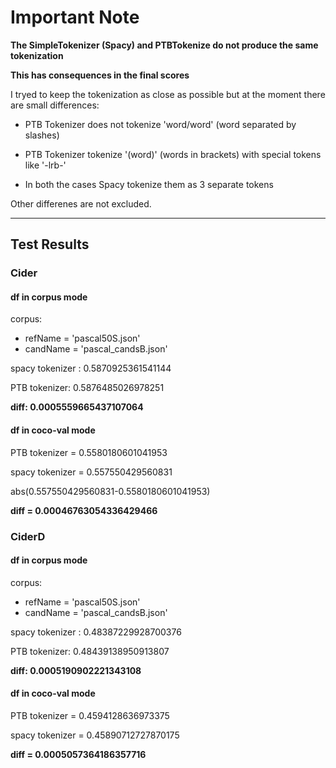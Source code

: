 # Important Note

**The SimpleTokenizer (Spacy) and PTBTokenize do not produce the same tokenization**

**This has consequences in the final scores**

I tryed to keep the tokenization as close as possible but at the moment there are small differences:

- PTB Tokenizer does not tokenize 'word/word' (word separated by slashes)

- PTB Tokenizer tokenize '(word)' (words in brackets) with special tokens like '-lrb-'

- In both the cases Spacy tokenize them as 3 separate tokens

Other differenes are not excluded.

---

## Test Results

###  Cider

#### df in corpus mode 

corpus: 
- refName = 'pascal50S.json'
- candName = 'pascal_candsB.json'

spacy tokenizer : 0.5870925361541144

PTB tokenizer: 0.5876485026978251
    
**diff: 0.0005559665437107064**

#### df in coco-val mode 

PTB tokenizer = 0.5580180601041953

spacy tokenizer = 0.557550429560831

abs(0.557550429560831-0.5580180601041953) 

**diff = 0.00046763054336429466**

###  CiderD

#### df in corpus mode 

corpus: 
- refName = 'pascal50S.json'
- candName = 'pascal_candsB.json'

spacy tokenizer : 0.48387229928700376

PTB tokenizer: 0.48439138950913807
    
**diff: 0.0005190902221343108**

#### df in coco-val mode 

PTB tokenizer = 0.4594128636973375

spacy tokenizer = 0.45890712727870175


**diff = 0.0005057364186357716**